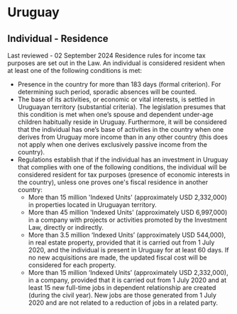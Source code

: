# Uruguay
## Individual - Residence
Last reviewed - 02 September 2024
Residence rules for income tax purposes are set out in the Law. An individual is considered resident when at least one of the following conditions is met:
  * Presence in the country for more than 183 days (formal criterion). For determining such period, sporadic absences will be counted.
  * The base of its activities, or economic or vital interests, is settled in Uruguayan territory (substantial criteria). The legislation presumes that this condition is met when one’s spouse and dependent under-age children habitually reside in Uruguay. Furthermore, it will be considered that the individual has one’s base of activities in the country when one derives from Uruguay more income than in any other country (this does not apply when one derives exclusively passive income from the country).
  * Regulations establish that if the individual has an investment in Uruguay that complies with one of the following conditions, the individual will be considered resident for tax purposes (presence of economic interests in the country), unless one proves one's fiscal residence in another country: 
    * More than 15 million 'Indexed Units' (approximately USD 2,332,000) in properties located in Uruguayan territory.
    * More than 45 million 'Indexed Units' (approximately USD 6,997,000) in a company with projects or activities promoted by the Investment Law, directly or indirectly.
    * More than 3.5 million ‘Indexed Units’ (approximately USD 544,000), in real estate property, provided that it is carried out from 1 July 2020, and the individual is present in Uruguay for at least 60 days. If no new acquisitions are made, the updated fiscal cost will be considered for each property.
    * More than 15 million ‘Indexed Units’ (approximately USD 2,332,000), in a company, provided that it is carried out from 1 July 2020 and at least 15 new full-time jobs in dependent relationship are created (during the civil year). New jobs are those generated from 1 July 2020 and are not related to a reduction of jobs in a related party.


